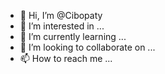 - 👋 Hi, I’m @Cibopaty
- 👀 I’m interested in ...
- 🌱 I’m currently learning ...
- 💞️ I’m looking to collaborate on ...
- 📫 How to reach me ...

<!---
Cibopaty/Cibopaty is a ✨ special ✨ repository because its `README.md` (this file) appears on your GitHub profile.
You can click the Preview link to take a look at your changes.
--->
